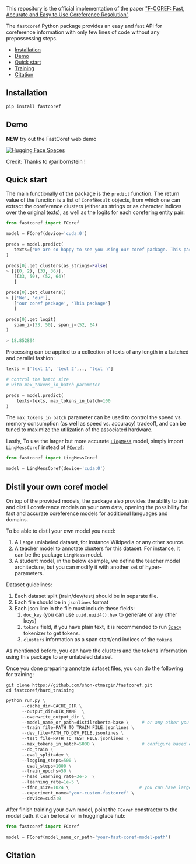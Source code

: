 This repository is the official implementation of the paper ["F-COREF: Fast, Accurate and Easy to Use Coreference Resolution"](https://arxiv.org/abs/2209.04280).

The `fastcoref` Python package provides an easy and fast API for coreference information with only few lines of code without any prepossessing steps.

- [Installation](#Installation)
- [Demo](#demo)
- [Quick start](#quick-start)
- [Training](#distil-your-own-coref-model)
- [Citation](#citation)

## Installation

```python
pip install fastcoref
```

## Demo

**NEW** try out the FastCoref web demo

[![Hugging Face Spaces](https://img.shields.io/badge/%F0%9F%A4%97%20Hugging%20Face-Spaces-blue)](https://huggingface.co/spaces/pythiccoder/FastCoref)

Credit: Thanks to @aribornstein !

## Quick start

The main functionally of the package is the `predict` function.
The return value of the function is a list of `CorefResult` objects, from which one can extract the coreference clusters (either as strings or as character indices over the original texts), as well as the logits for each corefering entity pair:

```python
from fastcoref import FCoref

model = FCoref(device='cuda:0')

preds = model.predict(
   texts=['We are so happy to see you using our coref package. This package is very fast!']
)

preds[0].get_clusters(as_strings=False)
> [[(0, 2), (33, 36)],
   [(33, 50), (52, 64)]
   ]

preds[0].get_clusters()
> [['We', 'our'],
   ['our coref package', 'This package']
   ]

preds[0].get_logit(
   span_i=(33, 50), span_j=(52, 64)
)

> 18.852894
```

Processing can be applied to a collection of texts of any length in a batched and parallel fashion:

```python
texts = ['text 1', 'text 2',.., 'text n']

# control the batch size 
# with max_tokens_in_batch parameter

preds = model.predict(
    texts=texts, max_tokens_in_batch=100
)
```

The `max_tokens_in_batch` parameter can be used to control the speed vs. memory consumption (as well as speed vs. accuracy) tradeoff, and can be tuned to maximize the utilization of the associated hardware.

Lastly,
To use the larger but more accurate [`LingMess`](https://huggingface.co/biu-nlp/lingmess-coref) model, simply import `LingMessCoref` instead of [`FCoref`](https://huggingface.co/biu-nlp/f-coref):

```python
from fastcoref import LingMessCoref

model = LingMessCoref(device='cuda:0')
```

## Distil your own coref model
On top of the provided models, the package also provides the ability to train and distill coreference models on your own data, opening the possibility for fast and accurate coreference models for additional languages and domains.

To be able to distil your own model you need:
1. A Large unlabeled dataset, for instance Wikipedia or any other source.
2. A teacher model to annotate clusters for this dataset. For instance, It can be the package `LingMess` model.
3. A student model, in the below example, we define the teacher model architecture, but you can modify it with another set of hyper-parameters. 

Dataset guidelines:
1. Each dataset split (train/dev/test) should be in separate file.
2. Each file should be in `jsonlines` format
3. Each json line in the file must include these fields:
   1. `doc_key` (you can use `uuid.uuid4().hex` to generate or any other keys)
   2. `tokens` field, if you have plain text, it is recommended to run [`Spacy`](https://spacy.io/) tokenizer to get tokens.
   3. `clusters` information as a span start/end indices of the `tokens`.

As mentioned before, you can have the clusters and the tokens information using this package to any unlabeled dataset. 

Once you done preparing annotate dataset files, you can do the following for training:
```
git clone https://github.com/shon-otmazgin/fastcoref.git
cd fastcoref/hard_training
```

```python
python run.py \
      --cache_dir=CACHE_DIR \
      --output_dir=DIR_NAME  \
      --overwrite_output_dir \
      --model_name_or_path=distilroberta-base \     # or any other you would like.
      --train_file=PATH_TO_TRAIN_FILE.jsonlines \
      --dev_file=PATH_TO_DEV_FILE.jsonlines \
      --test_file=PATH_TO_TEST_FILE.jsonlines \
      --max_tokens_in_batch=5000 \                  # configure based on your max length document and your GPU size.
      --do_train \
      --eval_split=dev \
      --logging_steps=500 \
      --eval_steps=1000 \
      --train_epochs=50 \
      --head_learning_rate=3e-5  \
      --learning_rate=1e-5 \
      --ffnn_size=1024 \                           # you can have larger coreference head with this parameter.
      --experiment_name="your-custom-fastcoref" \
      --device=cuda:0
```

After finish training your own model, point the `FCoref` constractor to the model path. it can be local or in huggingface hub:
```python
from fastcoref import FCoref

model = FCoref(model_name_or_path='your-fast-coref-model-path')
```

## Citation